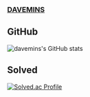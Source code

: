 ### <a href="https://davemins.github.io/">DAVEMINS</a>

## GitHub
![davemins's GitHub stats](https://github-readme-stats.vercel.app/api?username=davemins&theme=graywhite&show_icons=true)

## Solved
[![Solved.ac Profile](http://mazassumnida.wtf/api/generate_badge?boj=davemins)](https://solved.ac/davemins)
